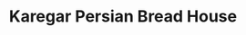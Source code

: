---
title: "Karegar Persian Bread House"
url: /auckland/karegar-persian-bread-house/
shop: Bäckerei
---
